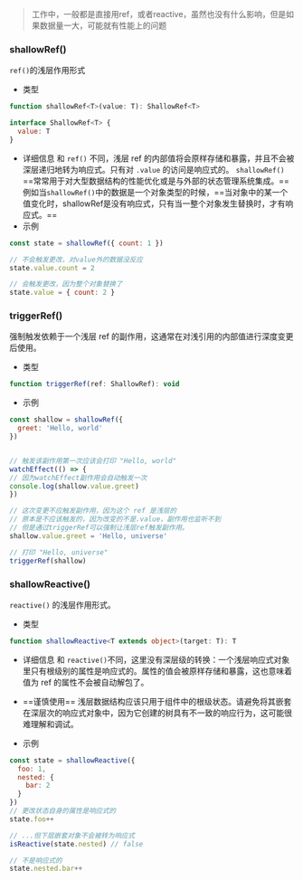 > 工作中，一般都是直接用ref，或者reactive，虽然也没有什么影响，但是如果数据量一大，可能就有性能上的问题

### shallowRef()

`ref()`的浅层作用形式

- 类型

```js
function shallowRef<T>(value: T): ShallowRef<T>

interface ShallowRef<T> {
  value: T
}
```

- 详细信息
    和 `ref()` 不同，浅层 ref 的内部值将会原样存储和暴露，并且不会被深层递归地转为响应式。只有对 `.value` 的访问是响应式的。
    `shallowRef()` ==常常用于对大型数据结构的性能优化或是与外部的状态管理系统集成。==
    例如当`shallowRef()`中的数据是一个对象类型的时候，==当对象中的某一个值变化时，shallowRef是没有响应式，只有当一整个对象发生替换时，才有响应式。==
- 示例

```js
const state = shallowRef({ count: 1 })

// 不会触发更改，对value外的数据没反应
state.value.count = 2

// 会触发更改，因为整个对象替换了
state.value = { count: 2 }
```

### triggerRef()

强制触发依赖于一个浅层 ref 的副作用，这通常在对浅引用的内部值进行深度变更后使用。

- 类型

```js
function triggerRef(ref: ShallowRef): void
```

- 示例

```js
const shallow = shallowRef({
  greet: 'Hello, world'
})
```

```js

// 触发该副作用第一次应该会打印 "Hello, world"
watchEffect(() => {
// 因为watchEffect副作用会自动触发一次
console.log(shallow.value.greet)
})

// 这次变更不应触发副作用，因为这个 ref 是浅层的
// 原本是不应该触发的，因为改变的不是.value，副作用也监听不到
// 但是通过triggerRef可以强制让浅层ref触发副作用。
shallow.value.greet = 'Hello, universe'

// 打印 "Hello, universe"
triggerRef(shallow)
```

### shallowReactive()
`reactive()` 的浅层作用形式。

- 类型

```ts
function shallowReactive<T extends object>(target: T): T
```
- 详细信息
和 ` reactive() `不同，这里没有深层级的转换：一个浅层响应式对象里只有根级别的属性是响应式的。属性的值会被原样存储和暴露，这也意味着值为 ref 的属性不会被自动解包了。

- ==谨慎使用==
 浅层数据结构应该只用于组件中的根级状态。请避免将其嵌套在深层次的响应式对象中，因为它创建的树具有不一致的响应行为，这可能很难理解和调试。

- 示例

```js
const state = shallowReactive({
  foo: 1,
  nested: {
    bar: 2
  }
})
// 更改状态自身的属性是响应式的
state.foo++

// ...但下层嵌套对象不会被转为响应式
isReactive(state.nested) // false

// 不是响应式的
state.nested.bar++
```
